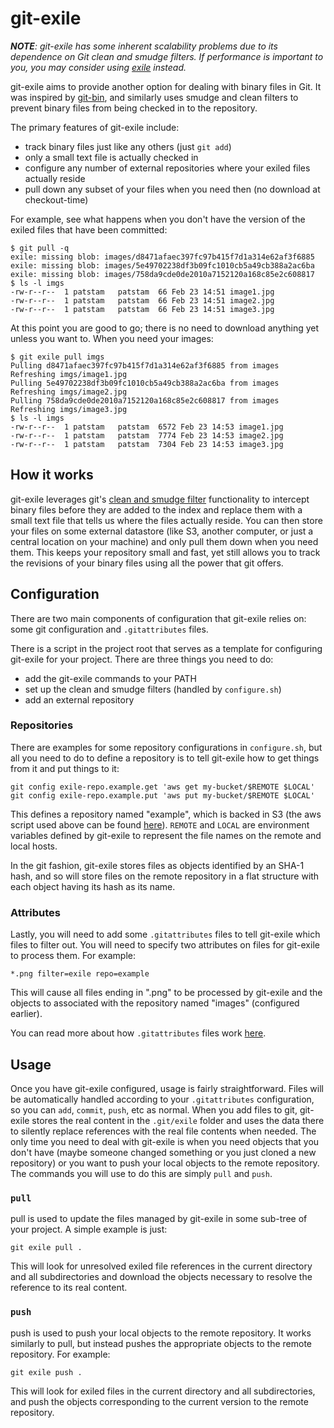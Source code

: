 # git-exile

_**NOTE**: git-exile has some inherent scalability problems due to its dependence on Git clean and smudge filters. If performance is important to you, you may consider using [exile](https://github.com/patstam/exile) instead._

git-exile aims to provide another option for dealing with binary files in Git. It was inspired by [git-bin](https://github.com/Mighty-M/git-bin), and similarly uses smudge and clean filters to prevent binary files from being checked in to the repository.

The primary features of git-exile include:
 - track binary files just like any others (just `git add`)
 - only a small text file is actually checked in
 - configure any number of external repositories where your exiled files actually reside
 - pull down any subset of your files when you need then (no download at checkout-time)

For example, see what happens when you don't have the version of the exiled files that have been committed:

    $ git pull -q
    exile: missing blob: images/d8471afaec397fc97b415f7d1a314e62af3f6885
    exile: missing blob: images/5e49702238df3b09fc1010cb5a49cb388a2ac6ba
    exile: missing blob: images/758da9cde0de2010a7152120a168c85e2c608817
    $ ls -l imgs
    -rw-r--r--  1 patstam	patstam	 66 Feb 23 14:51 image1.jpg
    -rw-r--r--  1 patstam	patstam	 66 Feb 23 14:51 image2.jpg
    -rw-r--r--  1 patstam	patstam	 66 Feb 23 14:51 image3.jpg
    
At this point you are good to go; there is no need to download anything yet unless you want to. When you need your images:
    
    $ git exile pull imgs
    Pulling d8471afaec397fc97b415f7d1a314e62af3f6885 from images
    Refreshing imgs/image1.jpg
    Pulling 5e49702238df3b09fc1010cb5a49cb388a2ac6ba from images
    Refreshing imgs/image2.jpg
    Pulling 758da9cde0de2010a7152120a168c85e2c608817 from images
    Refreshing imgs/image3.jpg
    $ ls -l imgs
    -rw-r--r--  1 patstam	patstam	 6572 Feb 23 14:53 image1.jpg
    -rw-r--r--  1 patstam	patstam	 7774 Feb 23 14:53 image2.jpg
    -rw-r--r--  1 patstam	patstam	 7304 Feb 23 14:53 image3.jpg

## How it works

git-exile leverages git's [clean and smudge filter](http://www.kernel.org/pub/software/scm/git/docs/gitattributes.html) functionality to intercept binary files before they are added to the index and replace them with a small text file that tells us where the files actually reside. You can then store your files on some external datastore (like S3, another computer, or just a central location on your machine) and only pull them down when you need them. This keeps your repository small and fast, yet still allows you to track the revisions of your binary files using all the power that git offers.

## Configuration

There are two main components of configuration that git-exile relies on: some git configuration and `.gitattributes` files.

There is a script in the project root that serves as a template for configuring git-exile for your project. There are three things you need to do:
 - add the git-exile commands to your PATH
 - set up the clean and smudge filters (handled by `configure.sh`)
 - add an external repository

### Repositories

There are examples for some repository configurations in `configure.sh`, but all you need to do to define a repository is to tell git-exile how to get things from it and put things to it:

    git config exile-repo.example.get 'aws get my-bucket/$REMOTE $LOCAL'
    git config exile-repo.example.put 'aws put my-bucket/$REMOTE $LOCAL'

This defines a repository named "example", which is backed in S3 (the aws script used above can be found [here](http://s3.amazonaws.com/doc/s3-example-code/s3-curl.zip)). `REMOTE` and `LOCAL` are environment variables defined by git-exile to represent the file names on the remote and local hosts.

In the git fashion, git-exile stores files as objects identified by an SHA-1 hash, and so will store files on the remote repository in a flat structure with each object having its hash as its name.

### Attributes

Lastly, you will need to add some `.gitattributes` files to tell git-exile which files to filter out. You will need to specify two attributes on files for git-exile to process them. For example:

    *.png filter=exile repo=example

This will cause all files ending in ".png" to be processed by git-exile and the objects to associated with the repository named "images" (configured earlier).

You can read more about how `.gitattributes` files work [here](http://www.kernel.org/pub/software/scm/git/docs/gitattributes.html).

## Usage

Once you have git-exile configured, usage is fairly straightforward. Files will be automatically handled according to your `.gitattributes` configuration, so you can `add`, `commit`, `push`, etc as normal. When you add files to git, git-exile stores the real content in the `.git/exile` folder and uses the data there to silently replace references with the real file contents when needed. The only time you need to deal with git-exile is when you need objects that you don't have (maybe someone changed something or you just cloned a new repository) or you want to push your local objects to the remote repository. The commands you will use to do this are simply `pull` and `push`.

### `pull`

pull is used to update the files managed by git-exile in some sub-tree of your project. A simple example is just:

    git exile pull .

This will look for unresolved exiled file references in the current directory and all subdirectories and download the objects necessary to resolve the reference to its real content.

### `push`

push is used to push your local objects to the remote repository. It works similarly to pull, but instead pushes the appropriate objects to the remote repository. For example:

    git exile push .

This will look for exiled files in the current directory and all subdirectories, and push the objects corresponding to the current version to the remote repository.

